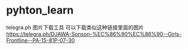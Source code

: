 # pyhton_learn
telegra.ph 图片下载工具
可以下载类似这种链接里面的图片
https://telegra.ph/DJAWA-Sonson-%EC%86%90%EC%86%90--Girls-Frontline--PA-15-81P-07-30
